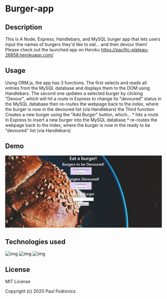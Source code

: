 # Burger-app



## Description
This is A Node, Express, Handlebars, and MySQL burger app that lets users input the names of burgers they'd like to eat... and then devour them! Please check out the launched app on Heroku https://pacific-plateau-26858.herokuapp.com/

## Usage 
Using ORM.js, the app has 3 functions. 
The first  selects and reads all entries from the MySQL database and displays them to the DOM using Handlebars.
The second one updates a selected burger by clicking "Devour", which will hit a route in Express to change its "devoured" status in the MySQL database then re-routes the webpage back to the index, where the burger is now in the devoured list (via Handlebars)
the Third function Creates a new burger using the "Add Burger" button, which... * hits a  route in Express to insert a new burger into the MySQL database * re-routes the webpage back to the index, where the burger is now in the ready to be "devoured" list (via Handlebars)


## Demo
![img](/img/First.png)

## Technologies used
![img](https://img.shields.io/badge/JavaScript-used-green)
![img](https://img.shields.io/badge/MySQL-used-blue)
![img](https://img.shields.io/badge/Express-used-orange)

## License

MIT License

Copyright (c) 2020 Paul Fodrovics
